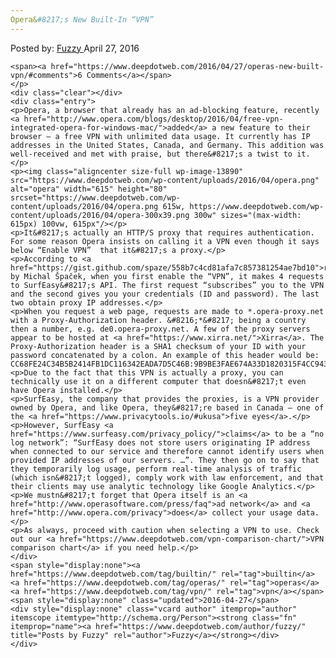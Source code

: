 ```yaml
---
Opera&#8217;s New Built-In “VPN”
---
```

<article class="post-listing post-13889 post type-post status-publish format-standard has-post-thumbnail hentry category-deepdot-news tag-builtin tag-operas tag-vpn">
    <div class="post-inner">
    <p class="post-meta">
    <span>Posted by: <a href="https://www.deepdotweb.com/author/fuzzy/" title="">Fuzzy </a></span>
    <span>April 27, 2016</span>
    
    <span><a href="https://www.deepdotweb.com/2016/04/27/operas-new-built-vpn/#comments">6 Comments</a></span>
    </p>
    <div class="clear"></div>
    <div class="entry">
    <p>Opera, a browser that already has an ad-blocking feature, recently <a href="http://www.opera.com/blogs/desktop/2016/04/free-vpn-integrated-opera-for-windows-mac/">added</a> a new feature to their browser – a free VPN with unlimited data usage. It currently has IP addresses in the United States, Canada, and Germany. This addition was well-received and met with praise, but there&#8217;s a twist to it.</p>
    <p><img class="aligncenter size-full wp-image-13890" src="https://www.deepdotweb.com/wp-content/uploads/2016/04/opera.png" alt="opera" width="615" height="80" srcset="https://www.deepdotweb.com/wp-content/uploads/2016/04/opera.png 615w, https://www.deepdotweb.com/wp-content/uploads/2016/04/opera-300x39.png 300w" sizes="(max-width: 615px) 100vw, 615px"/></p>
    <p>It&#8217;s actually an HTTP/S proxy that requires authentication. For some reason Opera insists on calling it a VPN even though it says below “Enable VPN”  that it&#8217;s a proxy.</p>
    <p>According to <a href="https://gist.github.com/spaze/558b7c4cd81afa7c857381254ae7bd10">research</a> by Michal Špaček, when you first enable the “VPN”, it makes 4 requests to SurfEasy&#8217;s API. The first request “subscribes” you to the VPN and the second gives you your credentials (ID and password). The last two obtain proxy IP addresses.</p>
    <p>When you request a web page, requests are made to *.opera-proxy.net with a Proxy-Authorization header. &#8216;*&#8217; being a country then a number, e.g. de0.opera-proxy.net. A few of the proxy servers appear to be hosted at <a href="https://www.xirra.net/">Xirra</a>. The Proxy-Authorization header is a SHA1 checksum of your ID with your password concatenated by a colon. An example of this header would be: CC68FE24C34B5B2414FB1DC116342EADA7D5C46B:9B9BE3FAE674A33D1820315F4CC94372926C8210B6AEC0B662EC7CAD611D86A3</p>
    <p>Due to the fact that this VPN is actually a proxy, you can technically use it on a different computer that doesn&#8217;t even have Opera installed.</p>
    <p>SurfEasy, the company that provides the proxies, is a VPN provider owned by Opera, and like Opera, they&#8217;re based in Canada – one of the <a href="https://www.privacytools.io/#ukusa">five eyes</a>.</p>
    <p>However, SurfEasy <a href="https://www.surfeasy.com/privacy_policy/">claims</a> to be a “no log network”: “SurfEasy does not store users originating IP address when connected to our service and therefore cannot identify users when provided IP addresses of our servers. …”. They then go on to say that they temporarily log usage, perform real-time analysis of traffic (which isn&#8217;t logged), comply work with law enforcement, and that their clients may use analytic technology like Google Analytics.</p>
    <p>We mustn&#8217;t forget that Opera itself is an <a href="http://www.operasoftware.com/press/faq">ad network</a> and <a href="http://www.opera.com/privacy">does</a> collect your usage data.</p>
    <p>As always, proceed with caution when selecting a VPN to use. Check out our <a href="https://www.deepdotweb.com/vpn-comparison-chart/">VPN comparison chart</a> if you need help.</p>
    </div>
    <span style="display:none"><a href="https://www.deepdotweb.com/tag/builtin/" rel="tag">builtin</a> <a href="https://www.deepdotweb.com/tag/operas/" rel="tag">operas</a> <a href="https://www.deepdotweb.com/tag/vpn/" rel="tag">vpn</a></span> <span style="display:none" class="updated">2016-04-27</span>
    <div style="display:none" class="vcard author" itemprop="author" itemscope itemtype="http://schema.org/Person"><strong class="fn" itemprop="name"><a href="https://www.deepdotweb.com/author/fuzzy/" title="Posts by Fuzzy" rel="author">Fuzzy</a></strong></div>
    </div>
</article>

